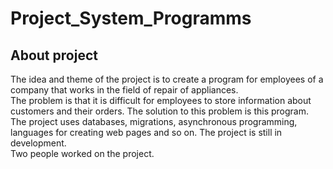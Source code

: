 # Project_System_Programms

## About project

The idea and theme of the project is to create a program for employees of a company that works in the field of repair of appliances. \
The problem is that it is difficult for employees to store information about customers and their orders. 
The solution to this problem is this program. \
The project uses databases, migrations, asynchronous programming, languages for creating web pages and so on. The project is still in development. \
Two people worked on the project.
